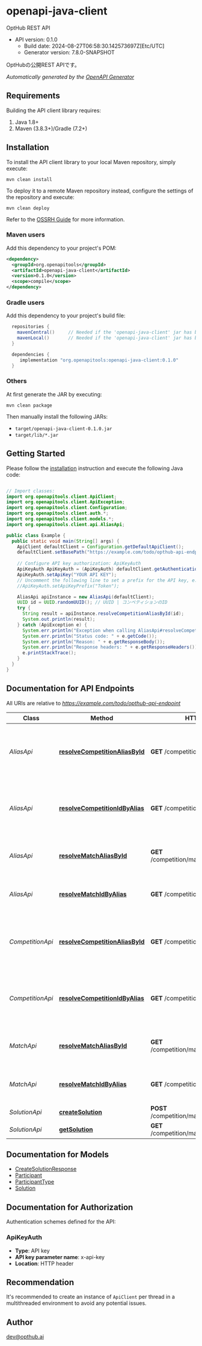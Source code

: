 # openapi-java-client

OptHub REST API
- API version: 0.1.0
  - Build date: 2024-08-27T06:58:30.142573697Z[Etc/UTC]
  - Generator version: 7.8.0-SNAPSHOT

OptHubの公開REST APIです。


*Automatically generated by the [OpenAPI Generator](https://openapi-generator.tech)*


## Requirements

Building the API client library requires:
1. Java 1.8+
2. Maven (3.8.3+)/Gradle (7.2+)

## Installation

To install the API client library to your local Maven repository, simply execute:

```shell
mvn clean install
```

To deploy it to a remote Maven repository instead, configure the settings of the repository and execute:

```shell
mvn clean deploy
```

Refer to the [OSSRH Guide](http://central.sonatype.org/pages/ossrh-guide.html) for more information.

### Maven users

Add this dependency to your project's POM:

```xml
<dependency>
  <groupId>org.openapitools</groupId>
  <artifactId>openapi-java-client</artifactId>
  <version>0.1.0</version>
  <scope>compile</scope>
</dependency>
```

### Gradle users

Add this dependency to your project's build file:

```groovy
  repositories {
    mavenCentral()     // Needed if the 'openapi-java-client' jar has been published to maven central.
    mavenLocal()       // Needed if the 'openapi-java-client' jar has been published to the local maven repo.
  }

  dependencies {
     implementation "org.openapitools:openapi-java-client:0.1.0"
  }
```

### Others

At first generate the JAR by executing:

```shell
mvn clean package
```

Then manually install the following JARs:

* `target/openapi-java-client-0.1.0.jar`
* `target/lib/*.jar`

## Getting Started

Please follow the [installation](#installation) instruction and execute the following Java code:

```java

// Import classes:
import org.openapitools.client.ApiClient;
import org.openapitools.client.ApiException;
import org.openapitools.client.Configuration;
import org.openapitools.client.auth.*;
import org.openapitools.client.models.*;
import org.openapitools.client.api.AliasApi;

public class Example {
  public static void main(String[] args) {
    ApiClient defaultClient = Configuration.getDefaultApiClient();
    defaultClient.setBasePath("https://example.com/todo/opthub-api-endpoint");
    
    // Configure API key authorization: ApiKeyAuth
    ApiKeyAuth ApiKeyAuth = (ApiKeyAuth) defaultClient.getAuthentication("ApiKeyAuth");
    ApiKeyAuth.setApiKey("YOUR API KEY");
    // Uncomment the following line to set a prefix for the API key, e.g. "Token" (defaults to null)
    //ApiKeyAuth.setApiKeyPrefix("Token");

    AliasApi apiInstance = new AliasApi(defaultClient);
    UUID id = UUID.randomUUID(); // UUID | コンペティションのID
    try {
      String result = apiInstance.resolveCompetitionAliasById(id);
      System.out.println(result);
    } catch (ApiException e) {
      System.err.println("Exception when calling AliasApi#resolveCompetitionAliasById");
      System.err.println("Status code: " + e.getCode());
      System.err.println("Reason: " + e.getResponseBody());
      System.err.println("Response headers: " + e.getResponseHeaders());
      e.printStackTrace();
    }
  }
}

```

## Documentation for API Endpoints

All URIs are relative to *https://example.com/todo/opthub-api-endpoint*

Class | Method | HTTP request | Description
------------ | ------------- | ------------- | -------------
*AliasApi* | [**resolveCompetitionAliasById**](docs/AliasApi.md#resolveCompetitionAliasById) | **GET** /competition/{id}/alias | コンペティションIDからコンペティションのエイリアスを取得
*AliasApi* | [**resolveCompetitionIdByAlias**](docs/AliasApi.md#resolveCompetitionIdByAlias) | **GET** /competition/alias/{alias} | コンペティションのエイリアスからコンペティションIDを取得
*AliasApi* | [**resolveMatchAliasById**](docs/AliasApi.md#resolveMatchAliasById) | **GET** /competition/match/{matchId}/alias | 競技IDから競技のエイリアスを取得
*AliasApi* | [**resolveMatchIdByAlias**](docs/AliasApi.md#resolveMatchIdByAlias) | **GET** /competition/match/alias/{alias} | 競技のエイリアスから競技IDを取得
*CompetitionApi* | [**resolveCompetitionAliasById**](docs/CompetitionApi.md#resolveCompetitionAliasById) | **GET** /competition/{id}/alias | コンペティションIDからコンペティションのエイリアスを取得
*CompetitionApi* | [**resolveCompetitionIdByAlias**](docs/CompetitionApi.md#resolveCompetitionIdByAlias) | **GET** /competition/alias/{alias} | コンペティションのエイリアスからコンペティションIDを取得
*MatchApi* | [**resolveMatchAliasById**](docs/MatchApi.md#resolveMatchAliasById) | **GET** /competition/match/{matchId}/alias | 競技IDから競技のエイリアスを取得
*MatchApi* | [**resolveMatchIdByAlias**](docs/MatchApi.md#resolveMatchIdByAlias) | **GET** /competition/match/alias/{alias} | 競技のエイリアスから競技IDを取得
*SolutionApi* | [**createSolution**](docs/SolutionApi.md#createSolution) | **POST** /competition/match/{matchId}/solution | 解の作成
*SolutionApi* | [**getSolution**](docs/SolutionApi.md#getSolution) | **GET** /competition/match/{matchId}/solution | 解の取得


## Documentation for Models

 - [CreateSolutionResponse](docs/CreateSolutionResponse.md)
 - [Participant](docs/Participant.md)
 - [ParticipantType](docs/ParticipantType.md)
 - [Solution](docs/Solution.md)


<a id="documentation-for-authorization"></a>
## Documentation for Authorization


Authentication schemes defined for the API:
<a id="ApiKeyAuth"></a>
### ApiKeyAuth

- **Type**: API key
- **API key parameter name**: x-api-key
- **Location**: HTTP header


## Recommendation

It's recommended to create an instance of `ApiClient` per thread in a multithreaded environment to avoid any potential issues.

## Author

dev@opthub.ai

